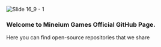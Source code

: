 
![Slide 16_9 - 1](https://github.com/mineiumgames/.github/assets/90213221/fbaa4920-4eba-44ed-b494-6f6315a5db5e)

### Welcome to Mineium Games Official GitHub Page.
Here you can find open-source repositories that we share
